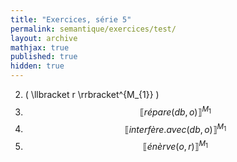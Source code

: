 ```yaml
---
title: "Exercices, série 5"
permalink: semantique/exercices/test/
layout: archive
mathjax: true
published: true
hidden: true
---
```



   2. \( \llbracket r \rrbracket^{M_{1}} \)
   3. $$\llbracket répare(db,o) \rrbracket^{M_{1}}$$
   5. $$\llbracket interfère.avec(db, o) \rrbracket^{M_{1}}$$
   6. $$\llbracket énèrve(o, r) \rrbracket^{M_{1}}$$

